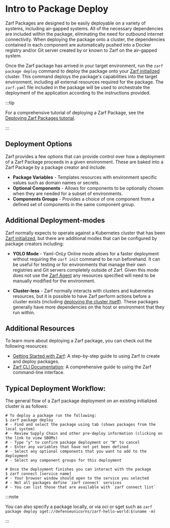 # Intro to Package Deploy

Zarf Packages are designed to be easily deployable on a variety of systems, including air-gapped systems. All of the necessary dependencies are included within the package, eliminating the need for outbound internet connectivity. When deploying the package onto a cluster, the dependencies contained in each component are automatically pushed into a Docker registry and/or Git server created by or known to Zarf on the air-gapped system.

Once the Zarf package has arrived in your target environment, run the `zarf package deploy` command to deploy the package onto your [Zarf initialized](../3-create-a-zarf-package/3-the-zarf-init-package.md) cluster. This command deploys the package's capabilities into the target environment, including all external resources required for the package. The `zarf.yaml` file included in the package will be used to orchestrate the deployment of the application according to the instructions provided.

:::tip

For a comprehensive tutorial of deploying a Zarf Package, see the [Deploying Zarf Packages tutorial](../6-zarf-tutorials/2-deploying-zarf-packages.md).

:::

## Deployment Options

Zarf provides a few options that can provide control over how a deployment of a Zarf Package proceeds in a given environment.  These are baked into a Zarf Package by a package creator and include:

- **Package Variables** - Templates resources with environment specific values such as domain names or secrets.
- **Optional Components** -  Allows for components to be optionally chosen when they are needed for a subset of environments.
- **Components Groups** - Provides a choice of one component from a defined set of components in the same component group.

## Additional Deployment-modes

Zarf normally expects to operate against a Kubernetes cluster that has been [Zarf initialized](../3-create-a-zarf-package/3-the-zarf-init-package.md), but there are additional modes that can be configured by package creators including:

- **YOLO Mode** - Yaml-OnLy Online mode allows for a faster deployment without requiring the `zarf init` command to be run beforehand. It can be useful for testing or for environments that manage their own registries and Git servers completely outside of Zarf.  Given this mode does not use the [Zarf Agent](../8-faq.md#what-is-the-zarf-agent) any resources specified will need to be manually modified for the environment.

- **Cluster-less** - Zarf normally interacts with clusters and kubernetes resources, but it is possible to have Zarf perform actions before a cluster exists (including [deploying the cluster itself](../6-zarf-tutorials/5-creating-a-k8s-cluster-with-zarf.md)).  These packages generally have more dependencies on the host or environment that they run within.

## Additional Resources

To learn more about deploying a Zarf package, you can check out the following resources:

- [Getting Started with Zarf](../1-getting-started/index.md): A step-by-step guide to using Zarf to create and deploy packages.
- [Zarf CLI Documentation](../2-the-zarf-cli/index.md): A comprehensive guide to using the Zarf command-line interface.

## Typical Deployment Workflow:

The general flow of a Zarf package deployment on an existing initialized cluster is as follows:

```shell
# To deploy a package run the following:
$ zarf package deploy
# - Find and select the package using tab (shows packages from the local system)
# - Review Supply Chain and other pre-deploy information (clicking on the link to view SBOMs)
# - Type "y" to confirm package deployment or "N" to cancel
# - Enter any variables that have not yet been defined
# - Select any optional components that you want to add to the deployment
# - Select any component groups for this deployment

# Once the deployment finishes you can interact with the package
$ zarf connect [service name]
# - Your browser window should open to the service you selected
# - Not all packages define `zarf connect` services
# - You can list those that are available with `zarf connect list`
```

:::note

You can also specify a package locally, or via oci or sget such as `zarf package deploy sget://defenseunicorns/zarf-hello-world:$(uname -m)`

:::
